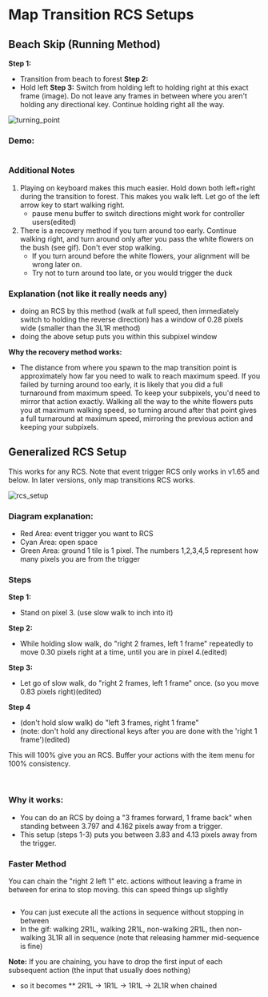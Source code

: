 # Map Transition RCS Setups

## Beach Skip (Running Method)

**Step 1:**
* Transition from beach to forest
**Step 2:**
* Hold left
**Step 3:**
Switch from holding left to holding right at this exact frame (image).
Do not leave any frames in between where you aren't holding any directional key.
Continue holding right all the way.

![turning_point](https://user-images.githubusercontent.com/27341392/39659061-a41d458a-5052-11e8-8be1-df19f6c196fb.png)

### Demo:
<img class='gfyitem' data-id='FaroffPaleHarpyeagle'/>

### Additional Notes
1. Playing on keyboard makes this much easier. Hold down both left+right during the transition to forest. This makes you walk left. Let go of the left arrow key to start walking right.
    - pause menu buffer to switch directions might work for controller users(edited)
2. There is a recovery method if you turn around too early. Continue walking right, and turn around only after you pass the white flowers on the bush (see gif). Don't ever stop walking.
    - If you turn around before the white flowers, your alignment will be wrong later on.
    - Try not to turn around too late, or you would trigger the duck

### Explanation (not like it really needs any)
- doing an RCS by this method (walk at full speed, then immediately switch to holding the reverse direction) has a window of 0.28 pixels wide (smaller than the 3L1R method)
- doing the above setup puts you within this subpixel window

**Why the recovery method works:**
- The distance from where you spawn to the map transition point is approximately how far you need to walk to reach maximum speed. If you failed by turning around too early, it is likely that you did a full turnaround from maximum speed. To keep your subpixels, you'd need to mirror that action exactly. Walking all the way to the white flowers puts you at maximum walking speed, so turning around after that point gives a full turnaround at maximum speed, mirroring the previous action and keeping your subpixels.



## Generalized RCS Setup
This works for any RCS. Note that event trigger RCS only works in v1.65 and below. In later versions, only map transitions RCS works.

![rcs_setup](https://user-images.githubusercontent.com/27341392/39659090-52d424fe-5053-11e8-975d-dbab3a33c39d.png)

### Diagram explanation:
- Red Area: event trigger you want to RCS
- Cyan Area: open space
- Green Area: ground
1 tile is 1 pixel. The numbers 1,2,3,4,5 represent how many pixels you are from the trigger

### Steps
**Step 1:**
* Stand on pixel 3. (use slow walk to inch into it)

**Step 2:**
* While holding slow walk, do "right 2 frames, left 1 frame" repeatedly to move 0.30 pixels right at a time, until you are in pixel 4.(edited)

**Step 3:**
* Let go of slow walk, do "right 2 frames, left 1 frame" once. (so you move 0.83 pixels right)(edited)

**Step 4**
* (don't hold slow walk) do "left 3 frames, right 1 frame"
* (note: don't hold any directional keys after you are done with the 'right 1 frame')(edited)

This will 100% give you an RCS. Buffer your actions with the item menu for 100% consistency.

<img class='gfyitem' data-id='ThatHarmoniousFallowdeer'/>

<img class='gfyitem' data-id='SelfreliantBoldFireant'/>

### Why it works:
* You can do an RCS by doing a "3 frames forward, 1 frame back" when standing between 3.797 and 4.162 pixels away from a trigger.
* This setup (steps 1-3) puts you between 3.83 and 4.13 pixels away from the trigger.


### Faster Method
You can chain the "right 2 left 1" etc. actions without leaving a frame in between for erina to stop moving. this can speed things up slightly

<img class='gfyitem' data-id='InnocentHappyHylaeosaurus'/>

* You can just execute all the actions in sequence without stopping in between
* In the gif: walking 2R1L, walking 2R1L, non-walking 2R1L, then non-walking 3L1R all in sequence
(note that releasing hammer mid-sequence is fine)

**Note:** If you are chaining, you have to drop the first input of each subsequent action (the input that usually does nothing)
* so it becomes
** 2R1L -> 1R1L -> 1R1L -> 2L1R when chained
